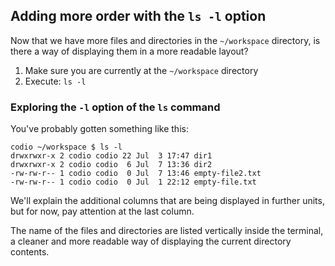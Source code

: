 ## Adding more order with the `ls -l` option

Now that we have more files and directories in the `~/workspace` directory, is there a way of displaying them in a more readable layout?

1. Make sure you are currently at the `~/workspace` directory
2. Execute: `ls -l`

### Exploring the `-l` option of the `ls` command

You've probably gotten something like this: 

```
codio ~/workspace $ ls -l
drwxrwxr-x 2 codio codio 22 Jul  3 17:47 dir1
drwxrwxr-x 2 codio codio  6 Jul  7 13:36 dir2
-rw-rw-r-- 1 codio codio  0 Jul  7 13:46 empty-file2.txt
-rw-rw-r-- 1 codio codio  0 Jul  1 22:12 empty-file.txt
```

We'll explain the additional columns that are being displayed in further units, but for now, pay attention at the last column. 

The name of the files and directories are listed vertically inside the terminal, a cleaner and more readable way of displaying the current directory contents.